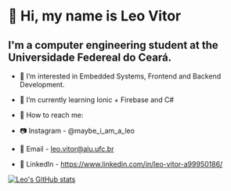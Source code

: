 # 👋 Hi, my name is Leo Vitor

## I'm a computer engineering student at the Universidade Federeal do Ceará.
- 👀 I’m interested in Embedded Systems, Frontend and Backend Development.
- 🌱 I’m currently learning Ionic + Firebase and C#



- :mag_right: How to reach me:
- :camera: Instagram - @maybe_i_am_a_leo
- :email: Email - leo.vitor@alu.ufc.br
- :office: LinkedIn - https://www.linkedin.com/in/leo-vitor-a99950186/


[![Leo's GitHub stats](https://github-readme-stats.vercel.app/api?username=leo-vitor&show_icons=true&theme=radical)](https://github.com/anuraghazra/github-readme-stats)
